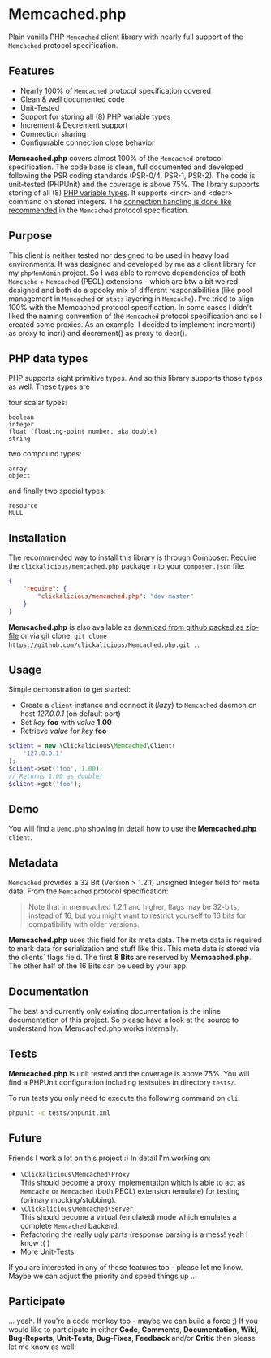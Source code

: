 Memcached.php
=============

Plain vanilla PHP `Memcached` client library with nearly full support of the `Memcached` protocol specification.

## Features

 - Nearly 100% of `Memcached` protocol specification covered
 - Clean & well documented code 
 - Unit-Tested
 - Support for storing all (8) PHP variable types 
 - Increment & Decrement support
 - Connection sharing  
 - Configurable connection close behavior

**Memcached.php** covers almost 100% of the `Memcached` protocol specification. The code base is clean, full documented and developed following the PSR coding standards (PSR-0/4, PSR-1, PSR-2). The code is unit-tested (PHPUnit) and the coverage is above 75%. The library supports storing of all (8) [PHP variable types](http://php.net/manual/en/language.types.intro.php "PHP's variable types"). It supports \<incr\> and \<decr\> command on stored integers. The [connection handling is done like recommended](https://github.com/memcached/memcached/blob/master/doc/protocol.txt#L10 "Keep connections open and share them via a pool across instances.") in the `Memcached` protocol specification.

## Purpose

This client is neither tested nor designed to be used in heavy load environments. It was designed and developed by me as a client library for my `phpMemAdmin` project. So I was able to remove dependencies of both `Memcache` + `Memcached` (PECL) extensions - which are btw a bit weired designed and both do a spooky mix of different responsibilities (like pool management in `Memcached` or `stats` layering in `Memcache`). I've tried to align 100% with the Memcached protocol specification. In some cases I didn't liked the naming convention of the `Memcached` protocol specification and so I created some proxies. As an example: I decided to implement increment() as proxy to incr() and decrement() as proxy to decr().

## PHP data types
PHP supports eight primitive types. And so this library supports those types as well. These types are  

four scalar types:

    boolean
    integer
    float (floating-point number, aka double)
    string

two compound types:

    array
    object

and finally two special types:

    resource
    NULL


## Installation

The recommended way to install this library is through [Composer](http://getcomposer.org/). Require the `clickalicious/memcached.php` package into your `composer.json` file:

```json
{
    "require": {
        "clickalicious/memcached.php": "dev-master"
    }
}
```

**Memcached.php** is also available as [download from github packed as zip-file](https://github.com/clickalicious/Memcached.php/archive/master.zip "zip package containing library for download") or via git clone: `git clone https://github.com/clickalicious/Memcached.php.git .`.

## Usage

Simple demonstration to get started:
 - Create a `client` instance and connect it (*lazy*) to `Memcached` daemon on host *127.0.0.1* (on default port)
 - Set *key* **foo** with *value* **1.00** 
 - Retrieve *value* for *key* **foo**

```php
$client = new \Clickalicious\Memcached\Client(
    '127.0.0.1' 
);  
$client->set('foo', 1.00);
// Returns 1.00 as double!     
$client->get('foo');   
``` 

## Demo

You will find a `Demo.php` showing in detail how to use the **Memcached.php** `client`.

## Metadata

`Memcached` provides a 32 Bit (Version > 1.2.1) unsigned Integer field for meta data. From the `Memcached` protocol specification: 
> Note that in memcached 1.2.1 and higher, flags may be 32-bits, instead
of 16, but you might want to restrict yourself to 16 bits for
compatibility with older versions.

**Memcached.php** uses this field for its meta data. The meta data is required to mark data for serialization and stuff like this. This meta data is stored via the clients` flags field. The first **8 Bits** are reserved by **Memcached.php**. The other half of the 16 Bits can be used by your app.

## Documentation

The best and currently only existing documentation is the inline documentation of this project. So please have a look at the source to understand how Memcached.php works internally.

## Tests

**Memcached.php** is unit tested and the coverage is above 75%. You will find a PHPUnit configuration including testsuites in directory `tests/`. 

To run tests you only need to execute the following command on `cli`:

```sh
phpunit -c tests/phpunit.xml
```

## Future

Friends I work a lot on this project :) In detail I'm working on:

 - `\Clickalicious\Memcached\Proxy`  
   This should become a proxy implementation which is able to act as `Memcache` or `Memcached` (both PECL) extension (emulate) for testing (primary mocking/stubbing). 
 - `\Clickalicious\Memcached\Server`  
   This should become a virtual (emulated) mode which emulates a complete `Memcached` backend.
 - Refactoring the really ugly parts (response parsing is a mess! yeah I know :( )
 - More Unit-Tests

If you are interested in any of these features too - please let me know. Maybe we can adjust the priority and speed things up ...

## Participate

... yeah. If you're a code monkey too - maybe we can build a force ;) If you would like to participate in either **Code**, **Comments**, **Documentation**, **Wiki**, **Bug-Reports**, **Unit-Tests**, **Bug-Fixes**, **Feedback** and/or **Critic** then please let me know as well!